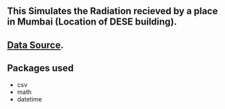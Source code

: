 This Simulates the Radiation recieved by a place in Mumbai (Location of DESE building).
-------------------------------------------------------------------------------------------
[Data Source](http://re.jrc.ec.europa.eu/pvg_tools/en/tools.html).
-------------------------------------------------------------------
Packages used
-------------
- csv
- math
- datetime
